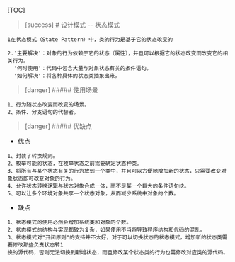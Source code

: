 [TOC]
>[success] # 设计模式 -- 状态模式
~~~
1在状态模式（State Pattern）中，类的行为是基于它的状态改变的

2.'主要解决'：对象的行为依赖于它的状态（属性），并且可以根据它的状态改变而改变它的相关行为。
  '何时使用'：代码中包含大量与对象状态有关的条件语句。
  '如何解决'：将各种具体的状态类抽象出来。
~~~
>[danger] ##### 使用场景
~~~
1、行为随状态改变而改变的场景。 
2、条件、分支语句的代替者。
~~~
>[danger] ##### 优缺点
* 优点
~~~
1、封装了转换规则。
2、枚举可能的状态，在枚举状态之前需要确定状态种类。 
3、将所有与某个状态有关的行为放到一个类中，并且可以方便地增加新的状态，只需要改变对象状态即可改变对象的行为。 
4、允许状态转换逻辑与状态对象合成一体，而不是某一个巨大的条件语句块。 
5、可以让多个环境对象共享一个状态对象，从而减少系统中对象的个数。
~~~
* 缺点
~~~
1、状态模式的使用必然会增加系统类和对象的个数。 
2、状态模式的结构与实现都较为复杂，如果使用不当将导致程序结构和代码的混乱。 
3、状态模式对"开闭原则"的支持并不太好，对于可以切换状态的状态模式，增加新的状态类需要修改那些负责状态转1
换的源代码，否则无法切换到新增状态，而且修改某个状态类的行为也需修改对应类的源代码。
~~~

